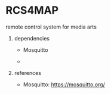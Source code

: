 # RCS4MAP
remote control system for media arts

1. dependencies
   * Mosquitto
 
   *


2. references
   * Mosquitto: <https://mosquitto.org/>
 
